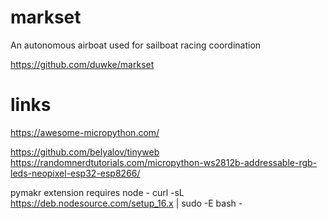 # markset
An autonomous airboat used for sailboat racing coordination

https://github.com/duwke/markset

# links
https://awesome-micropython.com/

https://github.com/belyalov/tinyweb
https://randomnerdtutorials.com/micropython-ws2812b-addressable-rgb-leds-neopixel-esp32-esp8266/

pymakr extension requires node - curl -sL https://deb.nodesource.com/setup_16.x | sudo -E bash -
